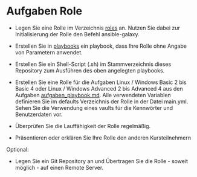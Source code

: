 # Aufgaben Role

- Legen Sie eine Rolle im Verzeichnis [roles](../roles) an. Nutzen Sie dabei zur Initialisierung der Rolle den Befehl ansible-galaxy.

- Erstellen Sie in [playbooks](../playbooks) ein playbook, dass Ihre Rolle ohne Angabe von Parametern anwendet.

- Erstellen Sie ein Shell-Script (.sh) im Stammverzeichnis dieses Repository zum Ausführen des oben angelegten playbooks.

- Erstellen Sie eine Rolle für die Aufgaben Linux / Windows Basic 2 bis Basic 4 oder Linux / Windows Advanced 2 bis Advanced 4 aus den Aufgaben [aufgaben_playbook.md](../assets/aufgaben_playbook.md). Alle verwendeten Variablen definieren Sie im defaults Verzeichnis der Rolle in der Datei main.yml. Sehen Sie die Verwendung eines vaults für die Kennwörter und Benutzerdaten vor.

- Überprüfen Sie die Lauffähigkeit der Rolle regelmäßig.

- Präsentieren oder erklären Sie Ihre Rolle den anderen Kursteilnehmern

Optional:

- Legen Sie ein Git Repository an und Übertragen Sie die Rolle - soweit möglich - auf einen Remote Server.
